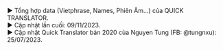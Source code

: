 ► Tổng hợp data (Vietphrase, Names, Phiên Âm...) của QUICK TRANSLATOR.<br />
► Cập nhật lần cuối: 09/11/2023.<br />
► Cập nhật Quick Translator bản 2020 của Nguyen Tung (FB: @tungnxu): 25/07/2023.
